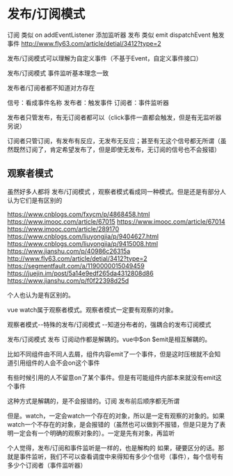 # 发布/订阅模式

订阅   类似 on addEventListener 添加监听器
发布   类似 emit dispatchEvent 触发事件
http://www.fly63.com/article/detial/3412?type=2

发布/订阅模式可以理解为自定义事件（不基于Event，自定义事件接口）

发布/订阅模式  事件监听基本理念一致

发布者/订阅者都不知道对方存在

信号：看成事件名称 发布者：触发事件 订阅者：事件监听器

发布者只管发布，有无订阅者都可以（click事件一直都会触发，但是有无监听器另说）

订阅者只管订阅，有发布有反应，无发布无反应；甚至有无这个信号都无所谓（虽然既然订阅了，肯定希望发布了，但是即使无发布，无订阅的信号也不会报错）


## 观察者模式

虽然好多人都将 发布/订阅模式 ，观察者模式看成同一种模式。但是还是有部分人认为它们是有区别的

https://www.cnblogs.com/fxycm/p/4868458.html
https://www.imooc.com/article/67015
https://www.imooc.com/article/67014
https://www.imooc.com/article/289170
https://www.cnblogs.com/liuyongjia/p/9404627.html
https://www.cnblogs.com/liuyongjia/p/9415008.html
https://www.jianshu.com/p/40986c26315a
http://www.fly63.com/article/detial/3412?type=2
https://segmentfault.com/a/1190000015049459
https://juejin.im/post/5a14e9edf265da4312808d86
https://www.jianshu.com/p/f0f22398d25d

个人也认为是有区别的。

vue watch属于观察者模式。观察者模式一定要有观察的对象。

观察者模式--特殊的发布/订阅模式
         --知道分布者的，强耦合的发布订阅模式

发布/订阅模式 发布 订阅动作都是解耦的。vue中$on $emit是相互解耦的。

比如不同组件由不同人去屑，组件内容emit了一个事件，但是这时压根就不会知道引用组件的人会不会on这个事件

有些时候引用的人不留意on了某个事件。但是有可能组件内部本来就没有emit这个事件

这种方式是解耦的，是不会报错的。订阅 发布前后顺序都无所谓


但是。watch，一定会watch一个存在的对象，所以是一定有观察的对象的。如果watch一个不存在的对象，是会报错的（虽然也可以做到不报错，但是只是为了表明一定会有一个明确的观察对象的）。一定是先有对象，再监听

个人觉得，发布/订阅和事件监听是一样的，也是解构的
如果，硬要区分的话。那就是事件监听，我们不可以查看调度中来得知有多少个信号（事件），每个信号有多少个订阅者（事件监听器）


